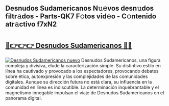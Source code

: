 ## Desnudos Sudamericanos N𝚞𝚎vos desn𝚞dos filtr𝚊dos - Parts-QK7 F𝚘tos vid𝚎o - C𝚘ntenido atr𝚊ctivo f7xN2

# <h2><a href="http://mbafo71.tromn.icu/?c=Desnudos+Sudamericanos">🔗👉👉👉 Desnudos Sudamericanos 🔗🔗</a></h2>

[![Desnudos Sudamericanos nuevo](https://i.imgur.com/pEAQMta.gif)](http://mbafo71.tromn.icu/?c=Desnudos+Sudamericanos)
Desnudos Sudamericanos, una figura compleja y divisiva, elude la caracterización simple. Su distintivo estilo en línea ha cautivado y provocado a los espectadores, provocando debates sobre ética, autoexpresión y las complejidades de las comunidades digitales. Aunque su dirección futura no está clara, su influencia en la comunidad en línea es indiscutible. La determinación inquebrantable y el magnetismo innegable impulsan el viaje de Desnudos Sudamericanos en el panorama digital.
